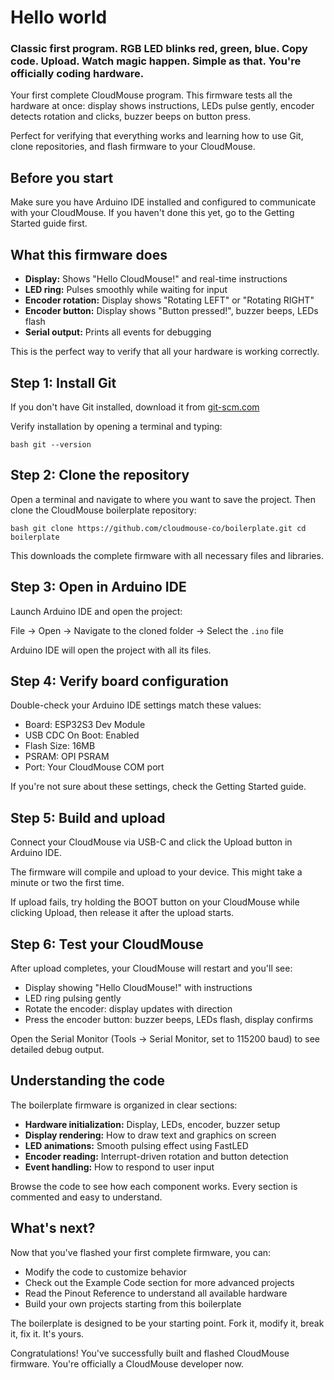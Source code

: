 # Hello world

### Classic first program. RGB LED blinks red, green, blue. Copy code. Upload. Watch magic happen. Simple as that. You're officially coding hardware.

Your first complete CloudMouse program. This firmware tests all the hardware at once: display shows instructions, LEDs pulse gently, encoder detects rotation and clicks, buzzer beeps on button press.

Perfect for verifying that everything works and learning how to use Git, clone repositories, and flash firmware to your CloudMouse.

## Before you start

Make sure you have Arduino IDE installed and configured to communicate with your CloudMouse. If you haven't done this yet, go to the Getting Started guide first.

## What this firmware does

  * **Display:** Shows "Hello CloudMouse!" and real-time instructions
  * **LED ring:** Pulses smoothly while waiting for input
  * **Encoder rotation:** Display shows "Rotating LEFT" or "Rotating RIGHT"
  * **Encoder button:** Display shows "Button pressed!", buzzer beeps, LEDs flash
  * **Serial output:** Prints all events for debugging

This is the perfect way to verify that all your hardware is working correctly.

## Step 1: Install Git

If you don't have Git installed, download it from [git-scm.com](https://git-scm.com)

Verify installation by opening a terminal and typing:

```bash git --version ``` 

## Step 2: Clone the repository

Open a terminal and navigate to where you want to save the project. Then clone the CloudMouse boilerplate repository:

```bash git clone https://github.com/cloudmouse-co/boilerplate.git cd boilerplate ``` 

This downloads the complete firmware with all necessary files and libraries.

## Step 3: Open in Arduino IDE

Launch Arduino IDE and open the project:

File -> Open -> Navigate to the cloned folder -> Select the `.ino` file

Arduino IDE will open the project with all its files.

## Step 4: Verify board configuration

Double-check your Arduino IDE settings match these values:

  * Board: ESP32S3 Dev Module
  * USB CDC On Boot: Enabled
  * Flash Size: 16MB
  * PSRAM: OPI PSRAM
  * Port: Your CloudMouse COM port

If you're not sure about these settings, check the Getting Started guide.

## Step 5: Build and upload

Connect your CloudMouse via USB-C and click the Upload button in Arduino IDE.

The firmware will compile and upload to your device. This might take a minute or two the first time.

If upload fails, try holding the BOOT button on your CloudMouse while clicking Upload, then release it after the upload starts.

## Step 6: Test your CloudMouse

After upload completes, your CloudMouse will restart and you'll see:

  * Display showing "Hello CloudMouse!" with instructions
  * LED ring pulsing gently
  * Rotate the encoder: display updates with direction
  * Press the encoder button: buzzer beeps, LEDs flash, display confirms

Open the Serial Monitor (Tools -> Serial Monitor, set to 115200 baud) to see detailed debug output.

## Understanding the code

The boilerplate firmware is organized in clear sections:

  * **Hardware initialization:** Display, LEDs, encoder, buzzer setup
  * **Display rendering:** How to draw text and graphics on screen
  * **LED animations:** Smooth pulsing effect using FastLED
  * **Encoder reading:** Interrupt-driven rotation and button detection
  * **Event handling:** How to respond to user input

Browse the code to see how each component works. Every section is commented and easy to understand.

## What's next?

Now that you've flashed your first complete firmware, you can:

  * Modify the code to customize behavior
  * Check out the Example Code section for more advanced projects
  * Read the Pinout Reference to understand all available hardware
  * Build your own projects starting from this boilerplate

The boilerplate is designed to be your starting point. Fork it, modify it, break it, fix it. It's yours.

Congratulations! You've successfully built and flashed CloudMouse firmware. You're officially a CloudMouse developer now.